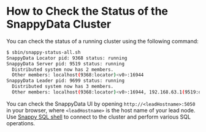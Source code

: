<a id="howto-statuscluster"></a>
# How to Check the Status of the SnappyData Cluster
You can check the status of a running cluster using the following command:


```bash
$ sbin/snappy-status-all.sh
SnappyData Locator pid: 9368 status: running
SnappyData Server pid: 9519 status: running
  Distributed system now has 2 members.
  Other members: localhost(9368:locator)<v0>:16944
SnappyData Leader pid: 9699 status: running
  Distributed system now has 3 members.
  Other members: localhost(9368:locator)<v0>:16944, 192.168.63.1(9519:datastore)<v1>:46966
```

You can check the SnappyData UI by opening `http://<leadHostname>:5050` in your browser, where `<leadHostname>` is the host name of your lead node. Use [Snappy SQL shell](use_snappy_shell.md) to connect to the cluster and perform various SQL operations.
